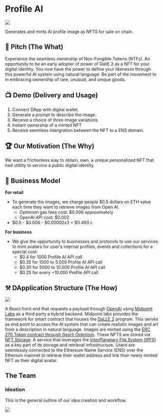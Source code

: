# Profile AI

![](images/homepage.png)

Generates and mints AI profile image as NFTS for sale on chain. 

## 🎤 Pitch (The What)

Experience the seamless ownership of Non-Fungible Tokens (NTFs). An opportunity to be an early adopter of power of DallE 2 as a NFT for your digital identity. You now have the power to define your likenesss through this powerful AI system using natural language. Be part of the movement to in embracing ownership of rare, unusual, and unique goods.

<!--LINK TO VIDEO (Should look like a Thumbnail to a slide deck?) -->

## 📺 Demo (Delivery and Usage)

1. Connect DApp with digital wallet.
2. Generate a prompt to describe the image.
3. Receive a choice of three image variations.
4. Instant ownership of a minted NFT 
5. Receive seemless intergration between the NFT to a ENS domain.

## 🏆 Our Motivation (The Why)

We want a frictionless way to obtain, own, a unique personalized NFT that had utitlity to service a public digital identity.

## 💼 Business Model

**For retail** 

- To generate the images, we charge people $0.5 dollars on ETH value each time they want to retrieve images from Open AI.
    - Optimism gas fees cost: $0.006 approximately
    - OpenAI API cost: $0.002
- $0.5 - $0.006 - $0.00002x3 = $0.493 c

**For business**

- We give the opportunity to businesses and protocols to use our services to mint avatars for user's internal profiles, events and collections for a special cost:
    - $0.4 for 1000 Profile AI API call
    - $0.35 for 1000 to 5.000 Profile AI API call
    - $0.30 for 5000 to 10.000 Profile AI API call
    - $0.25 for every +10.000 Profile API call

## ⚒️ DApplication Structure (The How)

![](images/application_structure.png)


A React front end that requests a payload through [OpenAI](https://beta.openai.com/docs/introduction) using [Midpoint Labs](https://www.midpointapi.com/about) as a third party a hybrid backend. Midpoint labs provides the framweork for smart contract that houses the [DaLLE 2](https://openai.com/api/) program. This serves as end point to access the AI system that can create realistic images and art from a description in natural language. Images are minted using the [ERC 270 Token contract through Georli Optimism](https://community.optimism.io/docs/guides/testing/#erc-721-tokens). These NFTS are stored via [NFT.Storage](https://nft.storage/docs/concepts/gateways/#the-nftstorage-gateway). A service that leverages the [InterPlanetary File System (IPFS)](https://ipfs.tech/#why) as a key part of its storage and retrieval infrastructure. Users are seemlessly connected to the Ethereum Name Service (ENS) over the Etherium mainnet to retrieve their wallet address and link their newly minted NFT as their digital avatar.

## The Team

<!--  Who we are  -->

### Ideation

This is the general outline of our idea creation and workflow.

![](images/brainstroming_flow.png)

